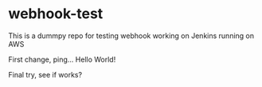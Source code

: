 # webhook-test

This is a dummpy repo for testing webhook working on Jenkins running on AWS

First change, ping... Hello World!

Final try, see if works?
